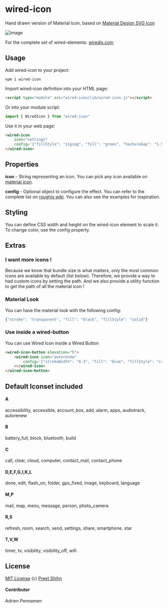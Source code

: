 # wired-icon

Hand drawn version of Material Icon, based on [Material Design SVG Icon](https://github.com/google/material-design-icons/blob/master/sprites/svg-sprite)

![image](https://user-images.githubusercontent.com/7101875/78978100-8391f100-7b19-11ea-943f-2842e2b5ea44.png)

For the complete set of wired-elements: [wiredjs.com](http://wiredjs.com/)

## Usage

Add wired-icon to your project:
```
npm i wired-icon
```
Import wired-icon definition into your HTML page:
```html
<script type="module" src="wired-icon/lib/wired-icon.js"></script>
```
Or into your module script:
```javascript
import { WiredIcon } from "wired-icon"
```

Use it in your web page:
```html
<wired-icon
    icon="settings"
    config='{"fillStyle": "zigzag", "fill": "green", "hachureGap": "1.5", "fillWeight": "0.9"}'>
</wired-icon>
```

## Properties

**icon** - String representing an icon. You can pick any icon available on [material icon](https://material.io/resources/icons/).

**config** - Optional object to configure the effect. You can refer to the complete list on [roughjs wiki](https://github.com/pshihn/rough/wiki#options). You can also see the examples for inspiration.


## Styling
You can define CSS width and height on the wired-icon element to scale it.
To change color, use the config property.

## Extras
### I want more icons !
Because we know that bundle size is what matters, only the most common icons are available by default (list below).
Therefore, we provide a way to had custom icons by setting the path.
And we also provide a utility function to get the path of all the material icon !



### Material Look
You can have the material look with the following config:
```javascript
{"stroke": "transparent", "fill": "black", "fillStyle": "solid"}
```
### Use inside a wired-button
You can use Wired Icon inside a Wired Button
```html
<wired-icon-button elevation="5">
    <wired-icon icon="autorenew"
        config='{"strokeWidth": "0.3", "fill": "blue", "fillStyle": "cross-hatch"}'
    ></wired-icon>
</wired-icon-button>
```

## Default Iconset included
#### A
accessibility, accessible, account_box, add, alarm, apps, audiotrack, autorenew
#### B
battery_full, block, bluetooth, build
#### C
call, clear, cloud, computer, contact_mail, contact_phone
#### D,E,F,G,I,K,L
done, edit, flash_on, folder, gps_fixed, image, keyboard, language
#### M,P
mail, map, menu, message, person, photo_camera
#### R,S
refresh, room, search, send, settings, share, smartphone, star
#### T,V,W
timer, tv, visibility, visibility_off, wifi


## License
[MIT License](https://github.com/wiredjs/wired-elements/blob/master/LICENSE) (c) [Preet Shihn](https://twitter.com/preetster)

#### Contributor

Adrien Pennamen
